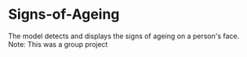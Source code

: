 # Signs-of-Ageing
The model detects and displays the signs of ageing on a person's face. Note: This was a group project
